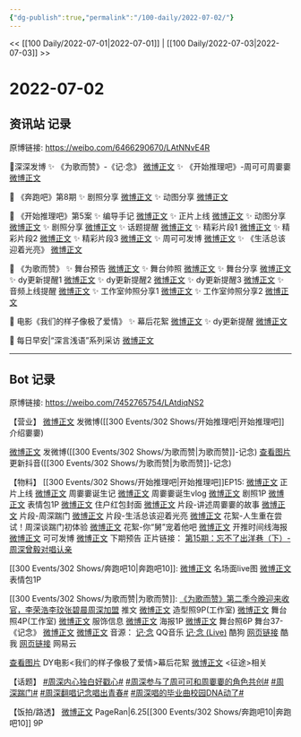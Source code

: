 ```yaml
---
{"dg-publish":true,"permalink":"/100-daily/2022-07-02/"}
---
```



<< [[100 Daily/2022-07-01\|2022-07-01]] | [[100 Daily/2022-07-03\|2022-07-03]] >>

# 2022-07-02

## 资讯站 记录

原博链接: https://weibo.com/6466290670/LAtNNvE4R

🌟深深发博
✨ 《为歌而赞》-《记·念》 [微博正文](https://m.weibo.cn/6466290670/4786909823896895)
✨ 《开始推理吧》-周可可周嫑嫑 [微博正文](https://m.weibo.cn/6466290670/4786718354181378)

🌟 《奔跑吧》第8期
✨ 剧照分享 [微博正文](https://m.weibo.cn/6466290670/4786729950907279)
✨ 动图分享 [微博正文](https://m.weibo.cn/6466290670/4786825548269718)

🌟 《开始推理吧》第5案
✨ 编导手记 [微博正文](https://m.weibo.cn/6466290670/4786728437812842)
✨ 正片上线 [微博正文](https://m.weibo.cn/6466290670/4786844409790994)
✨ 动图分享 [微博正文](https://m.weibo.cn/6466290670/4786823945261900)
✨ 剧照分享 [微博正文](https://m.weibo.cn/6466290670/4786742504196138)
✨ 话题提醒 [微博正文](https://m.weibo.cn/6466290670/4786876088585707)
✨ 精彩片段1 [微博正文](https://m.weibo.cn/6466290670/4786824616346913)
✨ 精彩片段2 [微博正文](https://m.weibo.cn/6466290670/4786843751288346)
✨ 精彩片段3 [微博正文](https://m.weibo.cn/6466290670/4786846134176165)
✨ 周可可发博 [微博正文](https://m.weibo.cn/6466290670/4786906103023383)
✨ 《生活总该迎着光亮》 [微博正文](https://m.weibo.cn/6466290670/4786851821128000)

🌟 《为歌而赞》
✨ 舞台预告 [微博正文](https://m.weibo.cn/6466290670/4786752109151734)
✨ 舞台帅照 [微博正文](https://m.weibo.cn/6466290670/4786864097857343)
✨ 舞台分享 [微博正文](https://m.weibo.cn/6466290670/4786902236140367)
✨ dy更新提醒1 [微博正文](https://m.weibo.cn/6466290670/4786815266980676)
✨ dy更新提醒2 [微博正文](https://m.weibo.cn/6466290670/4786874830297102)
✨ dy更新提醒3 [微博正文](https://m.weibo.cn/6466290670/4786903264789616)
✨ 音频上线提醒 [微博正文](https://m.weibo.cn/6466290670/4786887086052952)
✨ 工作室帅照分享1 [微博正文](https://m.weibo.cn/6466290670/4786875208831317)
✨ 工作室帅照分享2 [微博正文](https://m.weibo.cn/6466290670/4786908616196636)

🌟 电影《我们的样子像极了爱情》
✨ 幕后花絮 [微博正文](https://m.weibo.cn/6466290670/4786796564841293)
✨ dy更新提醒 [微博正文](https://m.weibo.cn/6466290670/4786869533414003)

🌟 每日早安|“深言浅语”系列采访 [微博正文](https://m.weibo.cn/6466290670/4786701488883007)

---
## Bot 记录

原博链接: https://weibo.com/7452765754/LAtdiqNS2

【营业】
[微博正文](https://weibo.com/1736988591/LAnRQr7yU) 发微博([[300 Events/302 Shows/开始推理吧\|开始推理吧]] 介绍嫑嫑)

[微博正文](https://weibo.com/1736988591/LAsTUAklC) 发微博([[300 Events/302 Shows/为歌而赞\|为歌而赞]]-记念)
[查看图片](https://wx4.sinaimg.cn/large/0088n2Pggy1h3szafts52j30u01hdtbn.jpg) 更新抖音([[300 Events/302 Shows/为歌而赞\|为歌而赞]]-记念)

【物料】
[[300 Events/302 Shows/开始推理吧\|开始推理吧]]EP15:
[微博正文](https://weibo.com/2162247381/LAr5bDQGD) 正片上线
[微博正文](https://weibo.com/2162247381/LAo1Fa3IE) 周嫑嫑诞生记
[微博正文](https://weibo.com/7738238251/LArQy0D20) 周嫑嫑诞生vlog
[微博正文](https://weibo.com/2162247381/LAosrw5mA) 剧照1P
[微博正文](https://weibo.com/2162247381/LApfal4XG) 表情包1P
[微博正文](https://weibo.com/2162247381/LAqPabbZP) 住户红包封面
[微博正文](https://weibo.com/2162247381/LAnRvaILp) 片段-讲述周嫑嫑的故事
[微博正文](https://weibo.com/2162247381/LAr74pkbH) 片段-周深踹门
[微博正文](https://weibo.com/2162247381/LAro4okB3) 片段-生活总该迎着光亮
[微博正文](https://weibo.com/2162247381/LArf7aEJi) 花絮-人生重在尝试！周深谈踹门初体验
[微博正文](https://weibo.com/2162247381/LArg7s7PU) 花絮-你“舅”宠着他吧
[微博正文](https://weibo.com/2162247381/LArBi8m2j) 开推时间线海报
[微博正文](https://weibo.com/7736960489/LAssU7MrZ) 可可发博
[微博正文](https://weibo.com/2162247381/LAroFzWbP) 下期预告
正片链接：
[第15期：忘不了出洋巷（下）-周深曾毅对唱认亲](https://weibo.cn/sinaurl?u=https%3A%2F%2Fv.qq.com%2Fx%2Fcover%2Fmzc00200fm34t3u%2Fe00432bk9ck.html)

[[300 Events/302 Shows/奔跑吧10\|奔跑吧10]]:
[微博正文](https://weibo.com/5242381821/LAoQPefmz) 名场面live图
[微博正文](https://weibo.com/5242381821/LAqqerUHk) 表情包1P

[[300 Events/302 Shows/为歌而赞\|为歌而赞]]:
[《为歌而赞》第二季今晚迎来收官，李荣浩李玟张碧晨周深加盟](https://weibo.cn/sinaurl?u=https%3A%2F%2Fmp.weixin.qq.com%2Fs%2FaWWNWADZ9vjpt-y_26OOxA) 推文
[微博正文](https://weibo.com/7478855230/LArZHgLO6) 造型照9P(工作室)
[微博正文](https://weibo.com/7478855230/LAsRrARBt) 舞台照4P(工作室)
[微博正文](https://weibo.com/7710473200/LAsD2wJeo) 服饰信息
[微博正文](https://weibo.com/7565939272/LAossoeqS) 海报1P
[微博正文](https://weibo.com/7565939272/LArG8yEww) 舞台照6P
舞台37-《记念》
[微博正文](https://weibo.com/1736988591/LAsTUAklC)
[微博正文](https://weibo.com/7565939272/LAsAHcb8W)
音源：
[记·念](https://weibo.cn/sinaurl?u=https%3A%2F%2Fc.y.qq.com%2Fbase%2Ffcgi-bin%2Fu%3F__%3DJguT7w5LfFiO) QQ音乐
[记·念 (Live)](https://weibo.cn/sinaurl?u=https%3A%2F%2Ft4.kugou.com%2Fsong.html%3Fid%3DJWSp77zBV2) 酷狗
[网页链接](https://weibo.cn/sinaurl?u=https%3A%2F%2Fm.kuwo.cn%2Fyinyue%2F226011282%3Ff%3Darphone%26t%3Dusercopy%26isstar%3D0) 酷我
[网页链接](https://weibo.cn/sinaurl?u=https%3A%2F%2Fy.music.163.com%2Fm%2Fsong%3Fid%3D1960650720%26userid%3D69317214%26dlt%3D0846) 网易云

[查看图片](https://wx1.sinaimg.cn/large/0088n2Pggy1h3sz9x8bpgj30u01hd0wt.jpg) DY电影<我们的样子像极了爱情>幕后花絮
[微博正文](https://weibo.com/2810373291/LAommbDM2) <征途>相关

【话题】
[#周深内心独白好戳心#](https://s.weibo.com/weibo?q=%23%E5%91%A8%E6%B7%B1%E5%86%85%E5%BF%83%E7%8B%AC%E7%99%BD%E5%A5%BD%E6%88%B3%E5%BF%83%23)
[#周深参与了周可可和周嫑嫑的角色共创#](https://s.weibo.com/weibo?q=%23%E5%91%A8%E6%B7%B1%E5%8F%82%E4%B8%8E%E4%BA%86%E5%91%A8%E5%8F%AF%E5%8F%AF%E5%92%8C%E5%91%A8%E5%AB%91%E5%AB%91%E7%9A%84%E8%A7%92%E8%89%B2%E5%85%B1%E5%88%9B%23)
[#周深踹门#](https://s.weibo.com/weibo?q=%23%E5%91%A8%E6%B7%B1%E8%B8%B9%E9%97%A8%23)
[#周深翻唱记念唱出青春#](https://s.weibo.com/weibo?q=%23%E5%91%A8%E6%B7%B1%E7%BF%BB%E5%94%B1%E8%AE%B0%E5%BF%B5%E5%94%B1%E5%87%BA%E9%9D%92%E6%98%A5%23)
[#周深唱的毕业曲校园DNA动了#](https://s.weibo.com/weibo?q=%23%E5%91%A8%E6%B7%B1%E5%94%B1%E7%9A%84%E6%AF%95%E4%B8%9A%E6%9B%B2%E6%A0%A1%E5%9B%ADDNA%E5%8A%A8%E4%BA%86%23)

【饭拍/路透】
[微博正文](https://weibo.com/7633014126/LAoio31HA) PageRan|6.25[[300 Events/302 Shows/奔跑吧10\|奔跑吧10]] 9P
